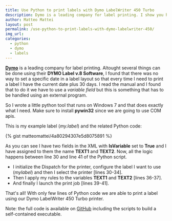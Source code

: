 ```yaml
---
title: Use Python to print labels with Dymo LabelWriter 450 Turbo 
description: Dymo is a leading company for label printing. I show you how to use Python to print labels created with Dymo software on Windows.
author: Matteo Mattei
layout: post
permalink: /use-python-to-print-labels-with-dymo-labelwriter-450/
img_url:
categories:
  - python
  - dymo
  - labels
---
```

[**Dymo**](http://www.dymo.com) is a leading company for label printing. Altought several things can be done using their **DYMO Label v.8 Software**, I found that there was no way to set a specific date in a label layout so that every time I need to print a label I have the current date plus 30 days. I read the manual and I found that to do it we have to use a *variable field* but this is something that has to be handled using an external program.

So I wrote a little python tool that runs on Windows 7 and that does exactly what I need.
Make sure to install **pywin32** since we are going to use COM apis.

This is my example label (*my.label*) and the related Python code:

{% gist matteomattei/4a80294307e5d8075891 %}

As you can see I have two fields in the XML with **IsVariable** set to **True** and I have assigned to them the name **TEXT1** and **TEXT2**.
Now, all the logic happens between line 30 and line 41 of the Python script.

 * I initialize the Dispatch for the printer, configure the label I want to use (*mylabel*) and then I select the printer [lines 30-34].
 * Then I apply my rules to the variables **TEXT1** and **TEXT2** [lines 36-37].
 * And finally I launch the print job [lines 39-41].

That's all! With only few lines of Python code we are able to print a label using our Dymo LabelWriter 450 Turbo printer.

Note: the full code is available on [GitHub](https://github.com/matteomattei/PyDymoLabel) including the scripts to build a self-contained executable.
